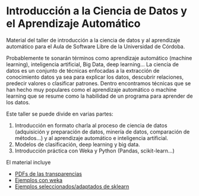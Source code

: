 # Introducción a la Ciencia de Datos y el Aprendizaje Automático

Material del taller de introducción a la ciencia de datos y al aprendizaje automático para el Aula de Software Libre de la Universidad de Córdoba. 

Probablemente te sonarán términos como aprendizaje automático (machine learning), inteligencia artificial, Big Data, deep learning... La ciencia de datos es un conjunto de técnicas enfocadas a la extracción de conocimiento datos ya sea para explicar los datos, descubrir relaciones, predecir valores o clasificar patrones. Dentro encontramos técnicas que se han hecho muy populares como el aprendizaje automático o machine learning que se resume como la habilidad de un programa para aprender de los datos. 

Este taller se puede divide en varias partes: 
1. Introducción en formato charla al proceso de ciencia de datos (adquisición y preparación de datos, minería de datos, comparación de métodos...) y al aprendizaje automático e inteligencia artificial. 
2. Modelos de clasificación, deep learning y big data. 
3. Introducción práctica con Weka y Python (Pandas, scikit-learn...)

El material incluye 

- [PDFs de las transparencias](pdf/presentation-parte1.pdf)
- [Ejemplos con weka](src-weka)
- [Ejemplos seleccionados/adaptados de sklearn](src-sklearn) 
